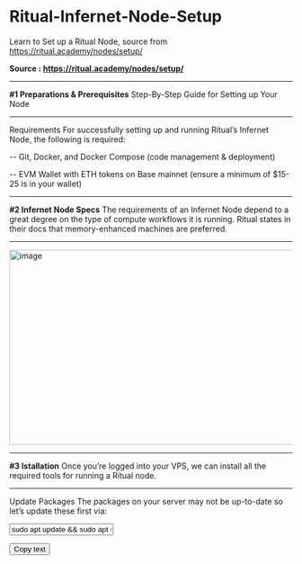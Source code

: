 # Ritual-Infernet-Node-Setup
Learn to Set up a Ritual Node, source from https://ritual.academy/nodes/setup/

**Source : https://ritual.academy/nodes/setup/**


_______________________________________________
**#1 Preparations & Prerequisites**
Step-By-Step Guide for Setting up Your Node
_______________________________________________

Requirements
For successfully setting up and running Ritual’s Infernet Node, the following is required:

  -- Git, Docker, and Docker Compose (code management & deployment)

  -- EVM Wallet with ETH tokens on Base mainnet (ensure a minimum of $15-25 is in your wallet)

  
_______________________________________________
**#2 Infernet Node Specs**
The requirements of an Infernet Node depend to a great degree on the type of compute workflows it is running. Ritual states in their docs that memory-enhanced machines are preferred.
_______________________________________________

<img width="1377" height="347" alt="image" src="https://github.com/user-attachments/assets/57f0ed34-7a7e-412b-922d-1b350925148d" />

  
_______________________________________________
**#3 Istallation**
Once you’re logged into your VPS, we can install all the required tools for running a Ritual node.
_______________________________________________

Update Packages
The packages on your server may not be up-to-date so let’s update these first via:

<!-- The text field -->
<input type="text" value="sudo apt update && sudo apt upgrade -y" id="myInput">

<!-- The button used to copy the text -->
<button onclick="myFunction()">Copy text</button>

